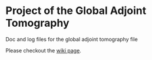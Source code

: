 # Project of the Global Adjoint Tomography
Doc and log files for the global adjoint tomography file

Please checkout the [wiki page](https://github.com/wjlei1990/GlobalAdjointTomography/wiki).
